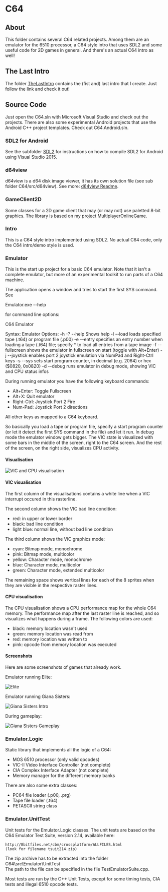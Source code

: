 # C64 #

## About ##

This folder contains several C64 related projects. Among them are an emulator
for the 6510 processor, a C64 style intro that uses SDL2 and some useful code
for 2D games in general. And there's an actual C64 intro as well!

## The Last Intro ##

The folder [TheLastIntro](TheLastIntro/Readme.md "The Last Intro Readme") contains the (fist and) last intro that I create.
Just follow the link and check it out!

## Source Code ##

Just open the C64.sln with Microsoft Visual Studio and check out the
projects. There are also some experimental Android projects that use the
Android C++ project templates. Check out C64.Android.sln.

### SDL2 for Android ###

See the subfolder [SDL2](src/ThirdParty/SDL2/Readme.md "SDL2 Readme") for
instructions on how to compile SDL2 for Android using Visual Studio 2015.

### d64view ###

d64view is a d64 disk image viewer, it has its own solution file (see sub folder
C64/src/d64view). See more: [d64view Readme](src/d64view/Readme.md "d64view readme").

### GameClient2D ###

Some classes for a 2D game client that may (or may not) use paletted 8-bit
graphics. The library is based on my project MultiplayerOnlineGame.

### Intro ###

This is a C64 style intro implemented using SDL2. No actual C64 code, only the
C64 intro/demo style is used.

### Emulator ###

This is the start up project for a basic C64 emulator. Note that it isn't a
complete emulator, but more of an experimental toolkit to run parts of a C64
machine.

The application opens a window and tries to start the first SYS command. See

   Emulator.exe --help

for command line options:

   C64 Emulator

   Syntax: Emulator <params> <args>
   Options:
    -h -? --help
      Shows help
    -l --load
      loads specified tape (.t64) or program file (.p00)
    -e --entry
      specifies an entry number when loading a tape (.t64) file; specify * to load all entries from a tape image
    -f --fullscreen
      shows the emulator in fullscreen on start (toggle with Alt+Enter)
    -j --joystick
      enables port 2 joystick emulation via NumPad and Right-Ctrl keys
    -s --sys
      sets start program counter, in decimal (e.g. 2064) or hex ($0820, 0x0820)
    -d --debug
      runs emulator in debug mode, showing VIC and CPU status infos

During running emulator you have the following keyboard commands:

- Alt+Enter:  Toggle Fullscreen
- Alt+X:      Quit emulator
- Right-Ctrl: Joystick Port 2 Fire
- Num-Pad:    Joystick Port 2 directions

All other keys as mapped to a C64 keyboard.

So basically you load a tape or program file, specify a start program counter
(or let it detect the first SYS command in the file) and let it run. In debug
mode the emulator window gets bigger. The VIC state is visualized with some
bars in the middle of the screen, right to the C64 screen. And the rest of the
screen, on the right side, visualizes CPU activity.

#### Visualisation ####

![VIC and CPU visualisation](images/c64_vic_cpu_map.png)

#### VIC visualisation ####

The first column of the visualisations contains a white line when a VIC
interrupt occured in this rasterline.

The second column shows the VIC bad line condition:

- red: in upper or lower border
- black: bad line condition
- light blue: normal line, without bad line condition

The third column shows the VIC graphics mode:

- cyan: Bitmap mode, monochrome
- pink: Bitmap mode, multicolor
- yellow: Character mode, monochrome
- blue: Character mode, multicolor
- green: Character mode, extended multicolor

The remaining space shows vertical lines for each of the 8 sprites when they
are visible in the respective raster lines.

#### CPU visualisation ####

The CPU visualisation shows a CPU performance map for the whole C64 memory.
The performance map after the last raster line is reached, and so visualizes
what happens during a frame. The following colors are used:

- black: memory location wasn't used
- green: memory location was read from
- red: memory location was written to
- pink: opcode from memory location was executed

#### Screenshots ####

Here are some screenshots of games that already work.

Emulator running Elite:

![Elite](images/c64_elite.png)

Emulator running Giana Sisters:

![Giana Sisters Intro](images/c64_giana_sisters_intro.png)

During gameplay:

![Giana Sisters Gameplay](images/c64_giana_sisters_gameplay.png)

### Emulator.Logic ###

Static library that implements all the logic of a C64:

- MOS 6510 processor (only valid opcodes)
- VIC-II Video Interface Controller (not complete)
- CIA Complex Interface Adapter (not complete)
- Memory manager for the different memory banks

There are also some extra classes:
- PC64 file loader (.p00, .prg)
- Tape file loader (.t64)
- PETASCII string class

### Emulator.UnitTest ###

Unit tests for the Emulator.Logic classes. The unit tests are based on the C64
Emulator Test Suite, version 2.14, available here:

    http://8bitfiles.net/cbm/crossplatform/ALLFILES.html
    (look for filename tsuit214.zip)

The zip archive has to be extracted into the folder C64\src\Emulator\UnitTest\
The path to the file can be specified in the file TestEmulatorSuite.cpp.

Most tests are run by the C++ Unit Tests, except for some timing tests, CIA
tests and illegal 6510 opcode tests.
